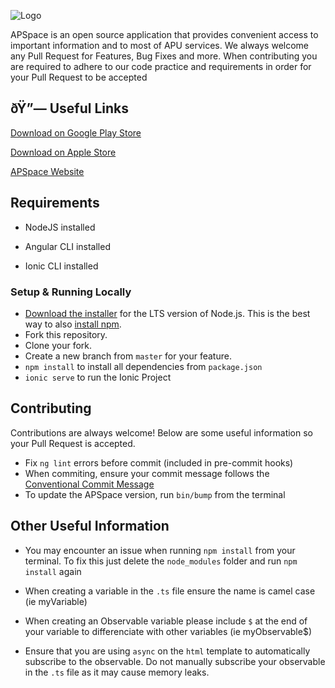 ![Logo](https://apspace.apu.edu.my/assets/icon/apspace-logo-black-text.svg)

APSpace is an open source application that provides convenient access to important information and to most of APU services. We always welcome any Pull Request for Features, Bug Fixes and more. When contributing you are required to adhere to our code practice and requirements in order for your Pull Request to be accepted

## ðŸ”— Useful Links

[Download on Google Play Store](https://play.google.com/store/apps/details?id=my.edu.apiit.apspace)

[Download on Apple Store](https://apps.apple.com/us/app/apspace/id1413678891)

[APSpace Website](https://apspace.apu.edu.my/)

## Requirements

- NodeJS installed

- Angular CLI installed

- Ionic CLI installed

### Setup & Running Locally

- [Download the installer](https://nodejs.org/) for the LTS version of Node.js. This is the best way to also [install npm](https://blog.npmjs.org/post/85484771375/how-to-install-npm#_=_).
- Fork this repository.
- Clone your fork.
- Create a new branch from `master` for your feature.
- `npm install` to install all dependencies from `package.json`
- `ionic serve` to run the Ionic Project

## Contributing

Contributions are always welcome! Below are some useful information so your Pull Request is accepted.

- Fix `ng lint` errors before commit (included in pre-commit hooks)
- When commiting, ensure your commit message follows the [Conventional Commit Message](https://github.com/conventional-changelog/conventional-changelog/blob/a5505865ff3dd710cf757f50530e73ef0ca641da/conventions/angular.md)
- To update the APSpace version, run `bin/bump` from the terminal

## Other Useful Information

- You may encounter an issue when running `npm install` from your terminal. To fix this just delete the `node_modules` folder and run `npm install` again

- When creating a variable in the `.ts` file ensure the name is camel case (ie myVariable)

- When creating an Observable variable please include `$` at the end of your variable to differenciate with other variables (ie myObservable$)

- Ensure that you are using `async` on the `html` template to automatically subscribe to the observable. Do not manually subscribe your observable in the `.ts` file as it may cause memory leaks.
